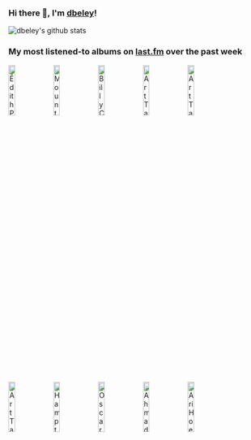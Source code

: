 ### Hi there 👋, I'm [dbeley](https://dbeley.ovh/en)!

![dbeley's github stats](https://github-readme-stats.vercel.app/api?username=dbeley)

### My most listened-to albums on [last.fm](https://www.last.fm/user/d_beley) over the past week

[<img src='https://lastfm.freetls.fastly.net/i/u/300x300/9254924a180e440f86a98233e6d2aa05.jpg' width='16%' height='16%' alt='Édith Piaf - The Voice of the Sparrow: The Very Best of Édith Piaf'>](https://www.last.fm/music/%25c3%2589dith%2bpiaf/the%2bvoice%2bof%2bthe%2bsparrow%253a%2bthe%2bvery%2bbest%2bof%2b%25c3%2589dith%2bpiaf)&nbsp;
[<img src='https://lastfm.freetls.fastly.net/i/u/300x300/31bfb9c860a50183ff80f829e04842cd.png' width='16%' height='16%' alt='Mount Eerie - Night Palace'>](https://www.last.fm/music/mount%2beerie/night%2bpalace)&nbsp;
[<img src='https://lastfm.freetls.fastly.net/i/u/300x300/d47d417aabf8403c85c172dc8f523892.png' width='16%' height='16%' alt='Billy Cobham - Spectrum'>](https://www.last.fm/music/billy%2bcobham/spectrum)&nbsp;
[<img src='https://lastfm.freetls.fastly.net/i/u/300x300/79749f6a650b4650bbe19399c391fe58.jpg' width='16%' height='16%' alt='Art Tatum - The Art Tatum Solo Masterpieces, Vol. 8'>](https://www.last.fm/music/art%2btatum/the%2bart%2btatum%2bsolo%2bmasterpieces%252c%2bvol.%2b8)&nbsp;
[<img src='https://lastfm.freetls.fastly.net/i/u/300x300/858822f4c3c69f6451c155e2e7596288.jpg' width='16%' height='16%' alt='Art Tatum - Portrait'>](https://www.last.fm/music/art%2btatum/portrait)&nbsp;
<br>
[<img src='https://lastfm.freetls.fastly.net/i/u/300x300/5f197d473eea4bac95c0af4ce960055b.jpg' width='16%' height='16%' alt='Art Tatum - The Art Tatum Solo Masterpieces, Vol. 6'>](https://www.last.fm/music/art%2btatum/the%2bart%2btatum%2bsolo%2bmasterpieces%252c%2bvol.%2b6)&nbsp;
[<img src='https://lastfm.freetls.fastly.net/i/u/300x300/f054719fce9d1077f1cafd637422a993.jpg' width='16%' height='16%' alt='Hampton Hawes - Four! Hampton Hawes!!!!'>](https://www.last.fm/music/hampton%2bhawes/four%2521%2bhampton%2bhawes%2521%2521%2521%2521)&nbsp;
[<img src='https://lastfm.freetls.fastly.net/i/u/300x300/4af8b42df258be4231f001674f0b6b43.jpg' width='16%' height='16%' alt='Oscar Peterson - The Complete Songbooks'>](https://www.last.fm/music/oscar%2bpeterson/the%2bcomplete%2bsongbooks)&nbsp;
[<img src='https://lastfm.freetls.fastly.net/i/u/300x300/4fa76654728b461ba22728681c046335.jpg' width='16%' height='16%' alt='Ahmad Jamal Trio - Complete Live At The Pershing Lounge 1958'>](https://www.last.fm/music/ahmad%2bjamal%2btrio/complete%2blive%2bat%2bthe%2bpershing%2blounge%2b1958)&nbsp;
[<img src='https://lastfm.freetls.fastly.net/i/u/300x300/0df2fefe637b4d5695e72ca9c3f554bb.jpg' width='16%' height='16%' alt='Ari Hoenig - Berts Playground'>](https://www.last.fm/music/ari%2bhoenig/bert%2527s%2bplayground)&nbsp;
<br>
